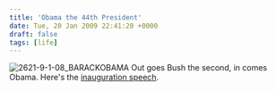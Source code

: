 ```yaml
---
title: 'Obama the 44th President'
date: Tue, 20 Jan 2009 22:41:20 +0000
draft: false
tags: [life]
---
```


![2621-9-1-08_BARACKOBAMA](/shared/2009/01/barak-300x223.jpg "2621-9-1-08_BARACKOBAMA") Out goes Bush the second, in comes Obama. Here's the [inauguration speech](http://news.bbc.co.uk/1/hi/world/americas/obama_inauguration/7840646.stm "Obama Acceptance Speech (BBC)").
